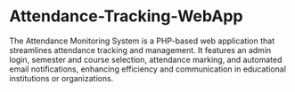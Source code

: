 # Attendance-Tracking-WebApp
The Attendance Monitoring System is a PHP-based web application that streamlines attendance tracking and management. It features an admin login, semester and course selection, attendance marking, and automated email notifications, enhancing efficiency and communication in educational institutions or organizations.
